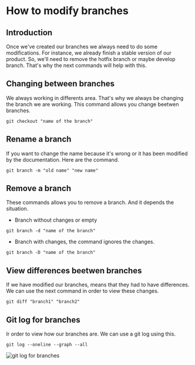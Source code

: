 # How to modify branches
## Introduction
Once we've created our branches we always need to do some modifications. For instance, we already finish a stable version of our product. So, we'll need to remove the hotfix branch or maybe develop branch. That's why the next commands will help with this.

## Changing between branches
We always working in differents area. That's why we always be changing the branch we are working. This command allows you change beetwen branches.
```
git checkout "name of the branch"
```

## Rename a branch
If you want to change the name because it's wrong or it has been modified by the documentation. Here are the command.
```
git branch -m "old name" "new name"
```

## Remove a branch
These commands allows you to remove a branch. And it depends the situation.
- Branch without changes or empty
```
git branch -d "name of the branch"
```
- Branch with changes, the command ignores the changes.
```
git branch -D "name of the branch"
```

## View differences beetwen branches
If we have modified our branches, means that they had to have differences. We can use the next command in order to view these changes.
```
git diff "branch1" "branch2"
``` 
## Git log for branches
Ir order to view how our branches are. We can use a git log using this.
```
git log --oneline --graph --all
``` 
![git log for branches](https://mackyle.github.io/git-log-compact/image1.gif)

